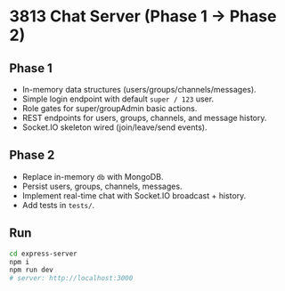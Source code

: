 # 3813 Chat Server (Phase 1 → Phase 2)

## Phase 1
- In-memory data structures (users/groups/channels/messages).
- Simple login endpoint with default `super / 123` user.
- Role gates for super/groupAdmin basic actions.
- REST endpoints for users, groups, channels, and message history.
- Socket.IO skeleton wired (join/leave/send events).

## Phase 2
- Replace in-memory `db` with MongoDB.
- Persist users, groups, channels, messages.
- Implement real-time chat with Socket.IO broadcast + history.
- Add tests in `tests/`.

## Run
```bash
cd express-server
npm i
npm run dev
# server: http://localhost:3000
```
